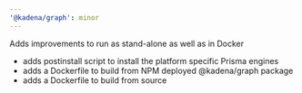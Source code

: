 ```yaml
---
'@kadena/graph': minor
---
```


Adds improvements to run as stand-alone as well as in Docker

- adds postinstall script to install the platform specific Prisma engines
- adds a Dockerfile to build from NPM deployed @kadena/graph package
- adds a Dockerfile to build from source
